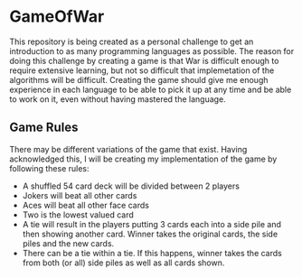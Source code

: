 # GameOfWar
This repository is being created as a personal challenge to get an introduction to as many programming languages as possible. The reason for doing this challenge by creating a game is that War is difficult enough to require extensive learning, but not so difficult that implemetation of the algorithms will be difficult. Creating the game should give me enough experience in each language to be able to pick it up at any time and be able to work on it, even without having mastered the language.

## Game Rules
There may be different variations of the game that exist. Having acknowledged this, I will be creating my implementation of the game by following these rules:
- A shuffled 54 card deck will be divided between 2 players
- Jokers will beat all other cards
- Aces will beat all other face cards
- Two is the lowest valued card
- A tie will result in the players putting 3 cards each into a side pile and then showing another card. Winner takes the original cards, the side piles and the new cards.
- There can be a tie within a tie. If this happens, winner takes the cards from both (or all) side piles as well as all cards shown.

